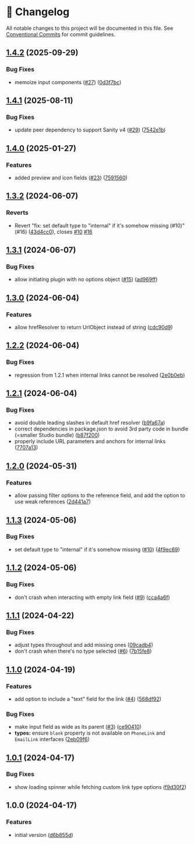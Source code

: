 <!-- markdownlint-disable --><!-- textlint-disable -->

# 📓 Changelog

All notable changes to this project will be documented in this file. See
[Conventional Commits](https://conventionalcommits.org) for commit guidelines.

## [1.4.2](https://github.com/winteragency/sanity-plugin-link-field/compare/v1.4.1...v1.4.2) (2025-09-29)

### Bug Fixes

- memoize input components ([#27](https://github.com/winteragency/sanity-plugin-link-field/issues/27)) ([0d3f7bc](https://github.com/winteragency/sanity-plugin-link-field/commit/0d3f7bc57cd1a6a0ba55acae48c2340528be3f10))

## [1.4.1](https://github.com/winteragency/sanity-plugin-link-field/compare/v1.4.0...v1.4.1) (2025-08-11)

### Bug Fixes

- update peer dependency to support Sanity v4 ([#29](https://github.com/winteragency/sanity-plugin-link-field/issues/29)) ([7542e1b](https://github.com/winteragency/sanity-plugin-link-field/commit/7542e1babef8ad55685acffb0c9d5a74c7c4863b))

## [1.4.0](https://github.com/winteragency/sanity-plugin-link-field/compare/v1.3.2...v1.4.0) (2025-01-27)

### Features

- added preview and icon fields ([#23](https://github.com/winteragency/sanity-plugin-link-field/issues/23)) ([7591560](https://github.com/winteragency/sanity-plugin-link-field/commit/759156035b0e773bdacfe72bad0885e097362d44))

## [1.3.2](https://github.com/winteragency/sanity-plugin-link-field/compare/v1.3.1...v1.3.2) (2024-06-07)

### Reverts

- Revert "fix: set default type to "internal" if it's somehow missing (#10)" (#16) ([43d4cc0](https://github.com/winteragency/sanity-plugin-link-field/commit/43d4cc0ee647c1fea8843386761a220a920ff0f6)), closes [#10](https://github.com/winteragency/sanity-plugin-link-field/issues/10) [#16](https://github.com/winteragency/sanity-plugin-link-field/issues/16)

## [1.3.1](https://github.com/winteragency/sanity-plugin-link-field/compare/v1.3.0...v1.3.1) (2024-06-07)

### Bug Fixes

- allow initiating plugin with no options object ([#15](https://github.com/winteragency/sanity-plugin-link-field/issues/15)) ([ad969ff](https://github.com/winteragency/sanity-plugin-link-field/commit/ad969ff9e7d836ae328055248748d2b8e93024d2))

## [1.3.0](https://github.com/winteragency/sanity-plugin-link-field/compare/v1.2.2...v1.3.0) (2024-06-04)

### Features

- allow hrefResolver to return UrlObject instead of string ([cdc90d9](https://github.com/winteragency/sanity-plugin-link-field/commit/cdc90d98022f15f09eb6b65ead0040573d07d255))

## [1.2.2](https://github.com/winteragency/sanity-plugin-link-field/compare/v1.2.1...v1.2.2) (2024-06-04)

### Bug Fixes

- regression from 1.2.1 when internal links cannot be resolved ([2e0b0eb](https://github.com/winteragency/sanity-plugin-link-field/commit/2e0b0eb39ab6d52465d0d77df153f72537346156))

## [1.2.1](https://github.com/winteragency/sanity-plugin-link-field/compare/v1.2.0...v1.2.1) (2024-06-04)

### Bug Fixes

- avoid double leading slashes in default href resolver ([b9fa67a](https://github.com/winteragency/sanity-plugin-link-field/commit/b9fa67ac94c587eac141c0a5e784d8792e2b6040))
- correct dependencies in package.json to avoid 3rd party code in bundle (=smaller Studio bundle) ([b87f200](https://github.com/winteragency/sanity-plugin-link-field/commit/b87f200b7b4512b6431caac0f8f00518fcf0e42d))
- properly include URL parameters and anchors for internal links ([7707a13](https://github.com/winteragency/sanity-plugin-link-field/commit/7707a135290896ffe5d06c5a198c55051f4db24a))

## [1.2.0](https://github.com/winteragency/sanity-plugin-link-field/compare/v1.1.3...v1.2.0) (2024-05-31)

### Features

- allow passing filter options to the reference field, and add the option to use weak references ([2d441a7](https://github.com/winteragency/sanity-plugin-link-field/commit/2d441a7f9fcb0fd053407f242d5ed2b58813629a))

## [1.1.3](https://github.com/winteragency/sanity-plugin-link-field/compare/v1.1.2...v1.1.3) (2024-05-06)

### Bug Fixes

- set default type to "internal" if it's somehow missing ([#10](https://github.com/winteragency/sanity-plugin-link-field/issues/10)) ([4f9ec69](https://github.com/winteragency/sanity-plugin-link-field/commit/4f9ec698d309447e99586dc887824ae0e488e601))

## [1.1.2](https://github.com/winteragency/sanity-plugin-link-field/compare/v1.1.1...v1.1.2) (2024-05-06)

### Bug Fixes

- don't crash when interacting with empty link field ([#9](https://github.com/winteragency/sanity-plugin-link-field/issues/9)) ([cca4a6f](https://github.com/winteragency/sanity-plugin-link-field/commit/cca4a6f534ed5dd67089e27bc70970da8424af25))

## [1.1.1](https://github.com/winteragency/sanity-plugin-link-field/compare/v1.1.0...v1.1.1) (2024-04-22)

### Bug Fixes

- adjust types throughout and add missing ones ([09cadb4](https://github.com/winteragency/sanity-plugin-link-field/commit/09cadb4c31d19f4b8d7e97e47fe6f0be53b7d1d7))
- don't crash when there's no type selected ([#6](https://github.com/winteragency/sanity-plugin-link-field/issues/6)) ([7b15fe8](https://github.com/winteragency/sanity-plugin-link-field/commit/7b15fe805d9e6dbfc3351ffc8773ae50c2681989))

## [1.1.0](https://github.com/winteragency/sanity-plugin-link-field/compare/v1.0.1...v1.1.0) (2024-04-19)

### Features

- add option to include a "text" field for the link ([#4](https://github.com/winteragency/sanity-plugin-link-field/issues/4)) ([568df92](https://github.com/winteragency/sanity-plugin-link-field/commit/568df927779cadc67f8ed58360da755ecf2bfd26))

### Bug Fixes

- make input field as wide as its parent ([#3](https://github.com/winteragency/sanity-plugin-link-field/issues/3)) ([ce90410](https://github.com/winteragency/sanity-plugin-link-field/commit/ce90410cafcd89229189bda6a1797dfc9b832a58))
- **types:** ensure `blank` property is not available on `PhoneLink` and `EmailLink` interfaces ([2eb09f6](https://github.com/winteragency/sanity-plugin-link-field/commit/2eb09f64c422cf45cbfa7acde080dc0788dab1a0))

## [1.0.1](https://github.com/winteragency/sanity-plugin-link-field/compare/v1.0.0...v1.0.1) (2024-04-17)

### Bug Fixes

- show loading spinner while fetching custom link type options ([f9d30f2](https://github.com/winteragency/sanity-plugin-link-field/commit/f9d30f26166dba90f62a5b305264ae1280eec67f))

## 1.0.0 (2024-04-17)

### Features

- initial version ([d6b855d](https://github.com/winteragency/sanity-plugin-link-field/commit/d6b855dca442e0cb142d145fc436c281b2c9abdc))
